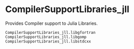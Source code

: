 # CompilerSupportLibraries_jll

Provides Compiler support to Julia Libraries.

```@docs
CompilerSupportLibraries_jll.libgfortran
CompilerSupportLibraries_jll.libgomp
CompilerSupportLibraries_jll.libstdcxx
```